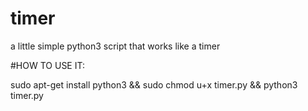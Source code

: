 # timer
a little simple python3 script that works like a timer

#HOW TO USE IT:

sudo apt-get install python3 && sudo chmod u+x timer.py && python3 timer.py
